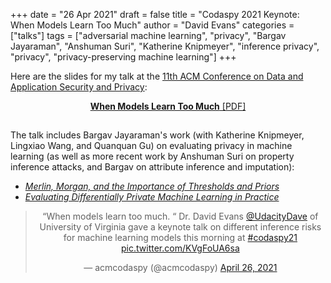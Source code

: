 +++
date = "26 Apr 2021"
draft = false
title = "Codaspy 2021 Keynote: When Models Learn Too Much"
author = "David Evans"
categories = ["talks"]
tags = ["adversarial machine learning", "privacy", "Bargav Jayaraman", "Anshuman Suri", "Katherine Knipmeyer", "inference privacy", "privacy", "privacy-preserving machine learning"]
+++

Here are the slides for my talk at the
[11th ACM Conference on Data and Application Security and Privacy](http://www.codaspy.org/2021/program.html):
   <center>
<a href="https://www.dropbox.com/s/6wzloxuai709s0k/codaspy-post.pdf?dl=0)"><b>When Models Learn Too Much</b> [PDF]</a>
   </center>

##

The talk includes Bargav Jayaraman's work (with Katherine Knipmeyer, Lingxiao Wang, and Quanquan Gu) on evaluating privacy in machine learning (as well as more recent work by Anshuman Suri on property inference attacks, and Bargav on attribute inference and imputation): 

- [_Merlin, Morgan, and the Importance of Thresholds and Priors_](/merlin-morgan-and-the-importance-of-thresholds-and-priors/)
- [_Evaluating Differentially Private Machine Learning in Practice_](/evaluating-differentially-private-machine-learning-in-practice/)

<center>
<blockquote class="twitter-tweet"><p lang="en" dir="ltr">“When models learn too much. “ Dr. David Evans <a href="https://twitter.com/UdacityDave?ref_src=twsrc%5Etfw">@UdacityDave</a> of University of Virginia gave a keynote talk on different inference risks for machine learning models this morning at <a href="https://twitter.com/hashtag/codaspy21?src=hash&amp;ref_src=twsrc%5Etfw">#codaspy21</a> <a href="https://t.co/KVgFoUA6sa">pic.twitter.com/KVgFoUA6sa</a></p>&mdash; acmcodaspy (@acmcodaspy) <a href="https://twitter.com/acmcodaspy/status/1386748565796507652?ref_src=twsrc%5Etfw">April 26, 2021</a></blockquote> <script async src="https://platform.twitter.com/widgets.js" charset="utf-8"></script>
</center>

